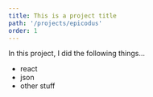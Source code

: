 ```yaml
---
title: This is a project title
path: '/projects/epicodus'
order: 1
---
```


In this project, I did the following things...

- react
- json
- other stuff
